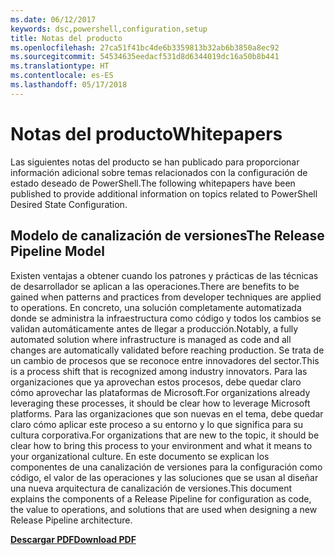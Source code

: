 ```yaml
---
ms.date: 06/12/2017
keywords: dsc,powershell,configuration,setup
title: Notas del producto
ms.openlocfilehash: 27ca51f41bc4de6b3359813b32ab6b3850a8ec92
ms.sourcegitcommit: 54534635eedacf531d8d6344019dc16a50b8b441
ms.translationtype: HT
ms.contentlocale: es-ES
ms.lasthandoff: 05/17/2018
---
```

# <a name="whitepapers"></a><span data-ttu-id="62a49-103">Notas del producto</span><span class="sxs-lookup"><span data-stu-id="62a49-103">Whitepapers</span></span>

<span data-ttu-id="62a49-104">Las siguientes notas del producto se han publicado para proporcionar información adicional sobre temas relacionados con la configuración de estado deseado de PowerShell.</span><span class="sxs-lookup"><span data-stu-id="62a49-104">The following whitepapers have been published to provide additional information on topics related to PowerShell Desired State Configuration.</span></span>

## <a name="the-release-pipeline-model"></a><span data-ttu-id="62a49-105">Modelo de canalización de versiones</span><span class="sxs-lookup"><span data-stu-id="62a49-105">The Release Pipeline Model</span></span>
<span data-ttu-id="62a49-106">Existen ventajas a obtener cuando los patrones y prácticas de las técnicas de desarrollador se aplican a las operaciones.</span><span class="sxs-lookup"><span data-stu-id="62a49-106">There are benefits to be gained when patterns and practices from developer techniques are applied to operations.</span></span> <span data-ttu-id="62a49-107">En concreto, una solución completamente automatizada donde se administra la infraestructura como código y todos los cambios se validan automáticamente antes de llegar a producción.</span><span class="sxs-lookup"><span data-stu-id="62a49-107">Notably, a fully automated solution where infrastructure is managed as code and all changes are automatically validated before reaching production.</span></span> <span data-ttu-id="62a49-108">Se trata de un cambio de procesos que se reconoce entre innovadores del sector.</span><span class="sxs-lookup"><span data-stu-id="62a49-108">This is a process shift that is recognized among industry innovators.</span></span> <span data-ttu-id="62a49-109">Para las organizaciones que ya aprovechan estos procesos, debe quedar claro cómo aprovechar las plataformas de Microsoft.</span><span class="sxs-lookup"><span data-stu-id="62a49-109">For organizations already leveraging these processes, it should be clear how to leverage Microsoft platforms.</span></span> <span data-ttu-id="62a49-110">Para las organizaciones que son nuevas en el tema, debe quedar claro cómo aplicar este proceso a su entorno y lo que significa para su cultura corporativa.</span><span class="sxs-lookup"><span data-stu-id="62a49-110">For organizations that are new to the topic, it should be clear how to bring this process to your environment and what it means to your organizational culture.</span></span> <span data-ttu-id="62a49-111">En este documento se explican los componentes de una canalización de versiones para la configuración como código, el valor de las operaciones y las soluciones que se usan al diseñar una nueva arquitectura de canalización de versiones.</span><span class="sxs-lookup"><span data-stu-id="62a49-111">This document explains the components of a Release Pipeline for configuration as code, the value to operations, and solutions that are used when designing a new Release Pipeline architecture.</span></span>

<span data-ttu-id="62a49-112">**[Descargar PDF](http://aka.ms/thereleasepipelinemodelpdf)**</span><span class="sxs-lookup"><span data-stu-id="62a49-112">**[Download PDF](http://aka.ms/thereleasepipelinemodelpdf)**</span></span>